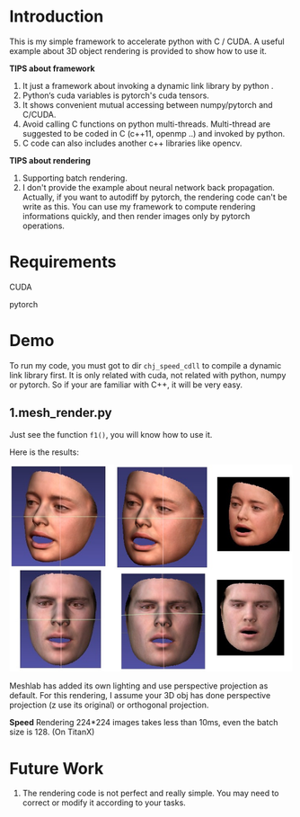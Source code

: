 # Introduction

This is my simple framework to accelerate python with C / CUDA. A useful example about 3D object rendering is provided to show how to use it.

**TIPS about framework**
1. It just a framework about invoking a dynamic link library by python .
2. Python‘s cuda variables is pytorch's cuda tensors.
3. It shows convenient mutual accessing between numpy/pytorch and C/CUDA.
4. Avoid calling C functions on python multi-threads. Multi-thread are suggested to be coded in C (c++11, openmp ..) and invoked by python.
5. C code can also includes another c++ libraries like opencv.


**TIPS about rendering**
1. Supporting batch rendering.
2. I don't provide the example about neural network back propagation.
Actually, if you want to autodiff by pytorch, the rendering code can't be write as this. You can use my framework to compute rendering informations quickly, and then render images only by pytorch operations.


# Requirements
CUDA

pytorch

# Demo
To run my code, you must got to dir `chj_speed_cdll` to compile a dynamic link library first. It is only related with cuda, not related with python, numpy or pytorch. So if your are familiar with C++, it will be very easy.

## 1.mesh_render.py
Just see the function `f1()`, you will know how to use it.

Here is the results:

![res](resource/res.jpg)

Meshlab has added its own lighting and use perspective projection as default. For this rendering, I assume your 3D obj has done perspective projection (z use its original) or orthogonal projection.

**Speed**
Rendering 224*224 images takes less than 10ms, even the batch size is 128. (On TitanX)


# Future Work

1. The rendering code is not perfect and really simple. You may need to correct or modify it according to your tasks.

